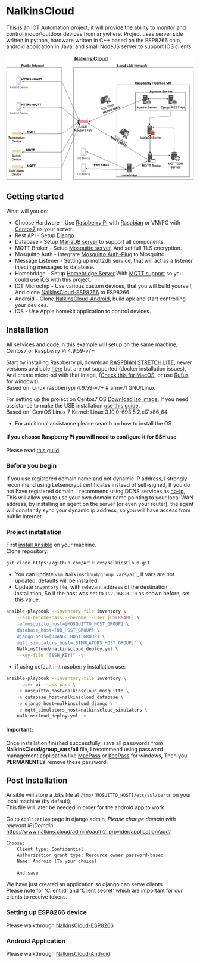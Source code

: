 NalkinsCloud
============
This is an IOT Automation project, 
it will provide the ability to monitor and control indoor\outdoor devices from anywhere.
Project uses server side written in python, 
hardware written in C++ based on the ESP8266 chip, 
android application in Java, and small NodeJS server to support IOS clients.

![](docs/NalkingCloudDiagram.png)

Getting started
---------------
What will you do:
* Choose Hardware   - Use [Raspberry Pi](https://www.raspberrypi.org/learning/hardware-guide/) 
    with [Raspbian](https://www.raspberrypi.org/downloads/raspbian/)
    or VM/PC with [Centos7](https://www.centos.org/download/) as your server.
* Rest API          - Setup [Django](https://www.djangoproject.com/).
* Database          - Setup [MariaDB server](https://mariadb.org/) to support all components.
* MQTT Broker       - Setup [Mosquitto server](https://mosquitto.org/), And set full TLS encryption.
* Mosquitto Auth    - Integrate [Mosquitto Auth-Plug](https://github.com/jpmens/mosquitto-auth-plug) to Mosquitto.
* Message Listener  - Setting up mqtt2db service, that will act as a listener injecting messages to database.
* Homebridge        - Setup [Homebridge Server](https://github.com/nfarina/homebridge) 
    With [MQTT support](https://github.com/cflurin/homebridge-mqtt) 
    so you could use iOS with this project.
* IOT Microchip     - Use various custom devices, that you will build yourself, 
    And clone [NalkinsCloud-ESP8266](https://github.com/ArieLevs/NalkinsCloud-ESP8266) to ESP8266.
* Android           - Clone [NalkinsCloud-Android](https://github.com/ArieLevs/NalkinsCloud-Android), 
    build apk and start controlling your devices.
* iOS               - Use Apple homekit application to control devices.


Installation
------------
All services and code in this example will setup on the same machine, Centos7 or Raspberry Pi 4.9.59-v7+

Start by installing Raspberry pi, 
download [RASPBIAN STRETCH LITE](https://downloads.raspberrypi.org/raspbian_lite/images/raspbian_lite-2019-04-09/),
newer versions available [here](https://www.raspberrypi.org/downloads/raspbian/) but are not supported (docker installation issues),  
And create micro-sd with that image, 
([Check this for MacOS](https://www.raspberrypi.org/documentation/installation/installing-images/mac.md), 
or use [Rufus](https://rufus.ie/) for windows).  
Based on: Linux raspberrypi 4.9.59-v7+ # armv7l GNU/Linux

For setting up the project on Centos7 OS [Download iso image](https://www.centos.org/download/),
If you need assistance to make the USB installation [use this guide](https://wiki.centos.org/HowTos/InstallFromUSBkey).  
Based on: CentOS Linux 7 Kernel: Linux 3.10.0-693.5.2.el7.x86_64

- For additional assistance please search on how to install the OS

#### If you choose Raspberry Pi you will need to configure it for SSH use
Please read [this guild](https://github.com/ArieLevs/NalkinsCloud/blob/master/README_Raspberry.md)

### Before you begin
If you use registered domain name and not dynamic IP address, 
I strongly recommend using Letsencrypt certificates instead of self-signed,
If you do not have registered domain, 
I recommend using DDNS services as [no-ip](https://www.noip.com/remote-access), 
This will allow you to use your own domain name pointing to your local WAN address,
by installing an agent on the server (or even your router), 
the agent will constantly sync your dynamic ip address,
so you will have access from public internet.

### Project installation
First [install Ansible](https://docs.ansible.com/ansible/latest/installation_guide/intro_installation.html) on your machine.  
Clone repository:
```bash
git clone https://github.com/ArieLevs/NalkinsCloud.git
```

* You can update `vim NalkinsCloud/group_vars/all`, if vars are not updated, defaults will be installed.
* Update `inventory` file, with relevant address of the destination installation,
  So if the host was set to `192.168.0.10` as shown before, set this value.
```bash
ansible-playbook --inventory-file inventory \
    --ask-become-pass --become --user [USERNAME] \
    -e"mosquitto_host=[MOSQUITTO_HOST_GROUP] \
    database_host=[DB_HOST_GROUP] \
    django_hoss=[DJANGO_HOST_GROUP] \
    mqtt_simulators_host=[SIMULATORS_HOST_GROUP]" \
    NalkinsCloud/nalkinscloud_deploy.yml \
    --key-file "[SSH_KEY]" -v
```

* if using default init raspberry installation use:
```bash
ansible-playbook --inventory-file inventory \
    --user pi --ask-pass \
    -e mosquitto_host=nalkinscloud_mosquitto \
    -e database_host=nalkinscloud_database \
    -e django_host=nalkinscloud_django \
    -e mqtt_simulators_host=nalkinscloud_simulators \
    nalkinscloud_deploy.yml -v
```

#### Important:
Once installation finished successfully, save all passwords from **NalkinsCloud/group_vars/all** file, 
I recommend using password management application like [MacPass](https://github.com/MacPass/MacPass) 
or [KeePass](https://keepass.info/) for windows, 
Then you **PERMANENTLY** remove these password.

Post Installation
-----------------
Ansible will store a .bks file at `/tmp/[MOSUITTO_HOST]/etc/ssl/certs` on your local machine (by default),  
This file will later be needed in order for the android app to work.

Go to `Application` page in django admin, *Please change domain with relevant IP\Domain*.
	https://www.nalkins.cloud/admin/oauth2_provider/application/add/ 
```
Choose:
	Client type: Confidential
	Authorization grant type: Resource owner password-based
	Name: Android (To your choice)
	
	And save
```
We have just created an application so django can serve clients  
Please note for 'Client id' and 'Client secret' which are important for our clients to receive tokens.

### Setting up ESP8266 device
Please walkthrough [NalkinsCloud-ESP8266](https://github.com/ArieLevs/NalkinsCloud-ESP8266)

### Android Application
Please walkthrough [NalkinsCloud-Android](https://github.com/ArieLevs/NalkinsCloud-Android)
